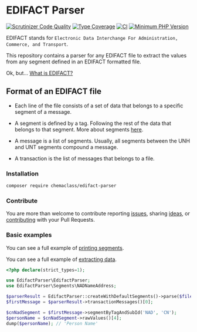 # EDIFACT Parser

[![Scrutinizer Code Quality](https://scrutinizer-ci.com/g/Chemaclass/EdifactParser/badges/quality-score.png?b=master)](https://scrutinizer-ci.com/g/Chemaclass/EdifactParser/?branch=master)
[![Type Coverage](https://shepherd.dev/github/Chemaclass/EdifactParser/coverage.svg)](https://shepherd.dev/github/chemaclass/EdifactParser)
[![CI](https://github.com/Chemaclass/EdifactParser/workflows/CI/badge.svg?branch=master)](https://github.com/Chemaclass/EdifactParser/actions)
[![Minimum PHP Version](https://img.shields.io/badge/php-%3E%3D%208.0-8892BF.svg?style=flat-square)](https://php.net/)

EDIFACT stands for `Electronic Data Interchange For Administration, Commerce, and Transport`. 

This repository contains a parser for any EDIFACT file to extract the values from any segment
defined in an EDIFACT formatted file. 

Ok, but... [What is EDIFACT?](/docu/README.md)

## Format of an EDIFACT file

* Each line of the file consists of a set of data that belongs to a specific segment of a message.

* A segment is defined by a tag. Following the rest of the data that belongs to that segment. More about segments [here](/docu/segments/README.md).

* A message is a list of segments. Usually, all segments between the UNH and UNT segments compound a message.

* A transaction is the list of messages that belongs to a file. 

### Installation

```bash
composer require chemaclass/edifact-parser
```

### Contribute

You are more than welcome to contribute reporting
[issues](https://github.com/gacela-project/gacela/issues),
sharing [ideas](https://github.com/gacela-project/gacela/discussions),
or [contributing](.github/CONTRIBUTING.md) with your Pull Requests.

### Basic examples

You can see a full example of [printing segments](example/printing-segments.php).

You can see a full example of [extracting data](example/extracting-data.php).

```php
<?php declare(strict_types=1);

use EdifactParser\EdifactParser;
use EdifactParser\Segments\NADNameAddress;

$parserResult = EdifactParser::createWithDefaultSegments()->parse($fileContent);
$firstMessage = $parserResult->transactionMessages()[0];

$cnNadSegment = $firstMessage->segmentByTagAndSubId('NAD', 'CN');
$personName = $cnNadSegment->rawValues()[4];
dump($personName); // 'Person Name'
```

